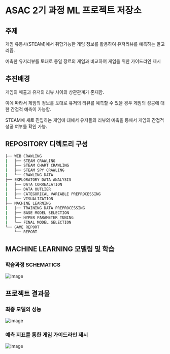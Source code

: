 # ASAC 2기 과정 ML 프로젝트 저장소

## 주제

게임 유통사(STEAM)에서 취합가능한 게임 정보를 활용하여 유저리뷰를 예측하는 알고리즘.

예측한 유저리뷰를 토대로 동일 장르의 게임과 비교하여 게임을 위한 가이드라인 제시

## 추진배경

게임의 매출과 유저의 리뷰 사이의 상관관계가 존재함. 

이에 따라서 게임의 정보를 토대로 유저의 리뷰를 예측할 수 있을 경우 게임의 성공에 대한 간접적 예측이 가능함.

STEAM에 새로 진입하는 게임에 대해서 유저들의 리뷰의 예측을 통해서 게임의 간접적 성공 여부를 확인 가능.

## REPOSITORY 디렉토리 구성

```bash
├── WEB CRAWLING
|   ├── STEAM CRAWLING
|   ├── STEAM CHART CRAWLING
|   ├── STEAM SPY CRAWLING
|   └── CRAWLING DATA
├── EXPLORATORY DATA ANALYSIS
|   ├── DATA CORREALATION
|   ├── DATA OUTLIER
|   ├── CATEGORICAL VARIABLE PREPROCESSING
|   └── VISUALIZATION
├── MACHINE LEARNING
|   ├── TRAINING DATA PREPROCESSING
|   ├── BASE MODEL SELECTION
|   ├── HYPER PARAMETER TUNING
|   └── FINAL MODEL SELECTION
└── GAME REPORT
    └── REPORT
```


## MACHINE LEARNING 모델링 및 학습

### 학습과정 SCHEMATICS
![image](https://github.com/trevormoon/ASAC_ml_project/assets/126679650/17372a96-f206-4148-a51d-72ff249f52ac)



## 프로젝트 결과물

### 최종 모델의 성능

![image](https://github.com/trevormoon/ASAC_ml_project/assets/29498764/6caae344-a497-4d4b-b8c1-3ba7557d50b4)


### 예측 지표를 통한 게임 가이드라인 제시

![image](https://github.com/trevormoon/ASAC_ml_project/assets/29498764/6bbce902-bf87-4c4c-bcb9-1a9e5e7da078)
